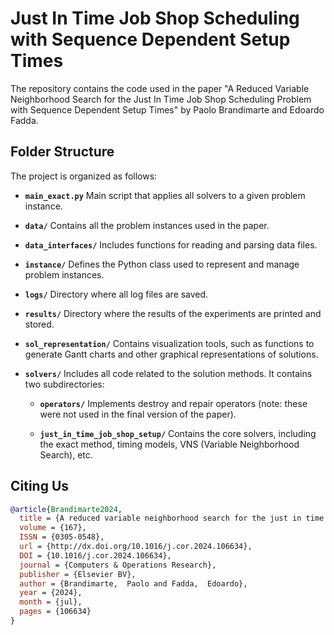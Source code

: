 # Just In Time Job Shop Scheduling with Sequence Dependent Setup Times

The repository contains the code used in the paper "A Reduced Variable Neighborhood Search for the Just In Time Job Shop Scheduling Problem with Sequence Dependent Setup Times" by Paolo Brandimarte and Edoardo Fadda. 

## Folder Structure

The project is organized as follows:

- **`main_exact.py`** Main script that applies all solvers to a given problem instance.
  
- **`data/`** Contains all the problem instances used in the paper.
  
- **`data_interfaces/`**  Includes functions for reading and parsing data files.
  
- **`instance/`** Defines the Python class used to represent and manage problem instances.
  
- **`logs/`**  Directory where all log files are saved.
  
- **`results/`** Directory where the results of the experiments are printed and stored.

- **`sol_representation/`** Contains visualization tools, such as functions to generate Gantt charts and other graphical representations of solutions.

- **`solvers/`** Includes all code related to the solution methods. It contains two subdirectories:
  
  - **`operators/`** Implements destroy and repair operators (note: these were not used in the final version of the paper).

  - **`just_in_time_job_shop_setup/`** Contains the core solvers, including the exact method, timing models, VNS (Variable Neighborhood Search), etc.


## Citing Us

```Bibtex
@article{Brandimarte2024,
  title = {A reduced variable neighborhood search for the just in time job shop scheduling problem with sequence dependent setup times},
  volume = {167},
  ISSN = {0305-0548},
  url = {http://dx.doi.org/10.1016/j.cor.2024.106634},
  DOI = {10.1016/j.cor.2024.106634},
  journal = {Computers & Operations Research},
  publisher = {Elsevier BV},
  author = {Brandimarte,  Paolo and Fadda,  Edoardo},
  year = {2024},
  month = {jul},
  pages = {106634}
}
```

